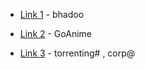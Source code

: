 - [Link 1](https://bhadoo-code.radioactive.workers.dev/) - bhadoo
- [Link 2](https://rough-heart.radioactive.workers.dev/) - GoAnime

- [Link 3](https://dl.vxcv.workers.dev/0:) - torrenting#   ,    corp@
